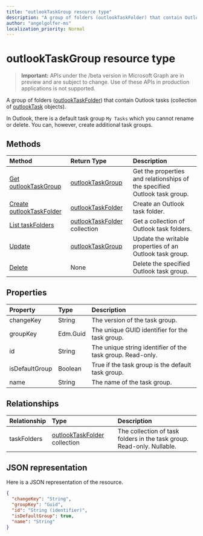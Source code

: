 ```yaml
---
title: "outlookTaskGroup resource type"
description: "A group of folders (outlookTaskFolder) that contain Outlook tasks (collection of outlookTask objects). "
author: "angelgolfer-ms"
localization_priority: Normal
---
```


# outlookTaskGroup resource type

> **Important:** APIs under the /beta version in Microsoft Graph are in preview and are subject to change. Use of these APIs in production applications is not supported.

A group of folders ([outlookTaskFolder](outlooktaskfolder.md)) that contain Outlook tasks (collection of [outlookTask](outlooktask.md) objects). 

In Outlook, there is a default task group `My Tasks` which you cannot rename or delete. You can, however, create additional task groups. 


## Methods

| Method		   | Return Type	|Description|
|:---------------|:--------|:----------|
|[Get outlookTaskGroup](../api/outlooktaskgroup-get.md) | [outlookTaskGroup](outlooktaskgroup.md) |Get the properties and relationships of the specified Outlook task group.|
|[Create outlookTaskFolder](../api/outlooktaskgroup-post-taskfolders.md) |[outlookTaskFolder](outlooktaskfolder.md)| Create an Outlook task folder.|
|[List taskFolders](../api/outlooktaskgroup-list-taskfolders.md) |[outlookTaskFolder](outlooktaskfolder.md) collection| Get a collection of Outlook task folders.|
|[Update](../api/outlooktaskgroup-update.md) | [outlookTaskGroup](outlooktaskgroup.md)	|Update the writable properties of an Outlook task group. |
|[Delete](../api/outlooktaskgroup-delete.md) | None |Delete the specified Outlook task group. |

## Properties
| Property	   | Type	|Description|
|:---------------|:--------|:----------|
|changeKey|String|The version of the task group.|
|groupKey|Edm.Guid|The unique GUID identifier for the task group.|
|id|String|The unique string identifier of the task group. Read-only.|
|isDefaultGroup|Boolean|True if the task group is the default task group.|
|name|String|The name of the task group.|

## Relationships
| Relationship | Type	|Description|
|:---------------|:--------|:----------|
|taskFolders|[outlookTaskFolder](outlooktaskfolder.md) collection| The collection of task folders in the task group. Read-only. Nullable.|

## JSON representation
Here is a JSON representation of the resource.

<!-- {
  "blockType": "resource",
  "optionalProperties": [

  ],
  "@odata.type": "microsoft.graph.outlookTaskGroup"
}-->

```json
{
  "changeKey": "String",
  "groupKey": "Guid",
  "id": "String (identifier)",
  "isDefaultGroup": true,
  "name": "String"
}

```

<!-- uuid: 8fcb5dbc-d5aa-4681-8e31-b001d5168d79
2015-10-25 14:57:30 UTC -->
<!-- {
  "type": "#page.annotation",
  "description": "outlookTaskGroup resource",
  "keywords": "",
  "section": "documentation",
  "tocPath": ""
}-->
